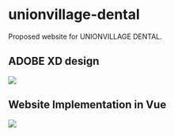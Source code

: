 # unionvillage-dental
Proposed website for UNIONVILLAGE DENTAL.

## ADOBE XD design
![](https://cdn.discordapp.com/attachments/766377851510980628/793718282204872744/Web_1920_1.png)

## Website Implementation in Vue
![](src/assets/uvd.gif)
